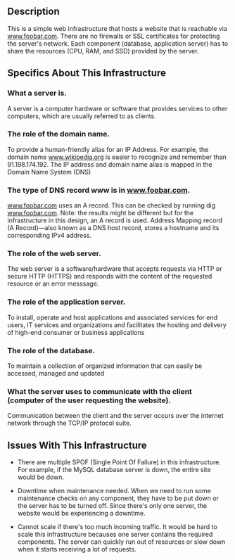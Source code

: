 ## Description
This is a simple web infrastructure that hosts a website that is reachable via www.foobar.com. There are no firewalls or SSL certificates for protecting the server's network. Each component (database, application server) has to share the resources (CPU, RAM, and SSD) provided by the server.

## Specifics About This Infrastructure
### What a server is.
A server is a computer hardware or software that provides services to other computers, which are usually referred to as clients.

### The role of the domain name.
To provide a human-friendly alias for an IP Address. For example, the domain name www.wikipedia.org is easier to recognize and remember than 91.198.174.192. The IP address and domain name alias is mapped in the Domain Name System (DNS)

### The type of DNS record www is in www.foobar.com.
www.foobar.com uses an A record. This can be checked by running dig www.foobar.com.
Note: the results might be different but for the infrastructure in this design, an A record is used.
Address Mapping record (A Record)—also known as a DNS host record, stores a hostname and its corresponding IPv4 address.

### The role of the web server.
The web server is a software/hardware that accepts requests via HTTP or secure HTTP (HTTPS) and responds with the content of the requested resource or an error messsage.

### The role of the application server.
To install, operate and host applications and associated services for end users, IT services and organizations and facilitates the hosting and delivery of high-end consumer or business applications

### The role of the database.
To maintain a collection of organized information that can easily be accessed, managed and updated

### What the server uses to communicate with the client (computer of the user requesting the website).
Communication between the client and the server occurs over the internet network through the TCP/IP protocol suite.

## Issues With This Infrastructure
- There are multiple SPOF (Single Point Of Failure) in this infrastructure.
For example, if the MySQL database server is down, the entire site would be down.

- Downtime when maintenance needed.
When we need to run some maintenance checks on any component, they have to be put down or the server has to be turned off. Since there's only one server, the website would be experiencing a downtime.

- Cannot scale if there's too much incoming traffic.
It would be hard to scale this infrastructure becauses one server contains the required components. The server can quickly run out of resources or slow down when it starts receiving a lot of requests.
